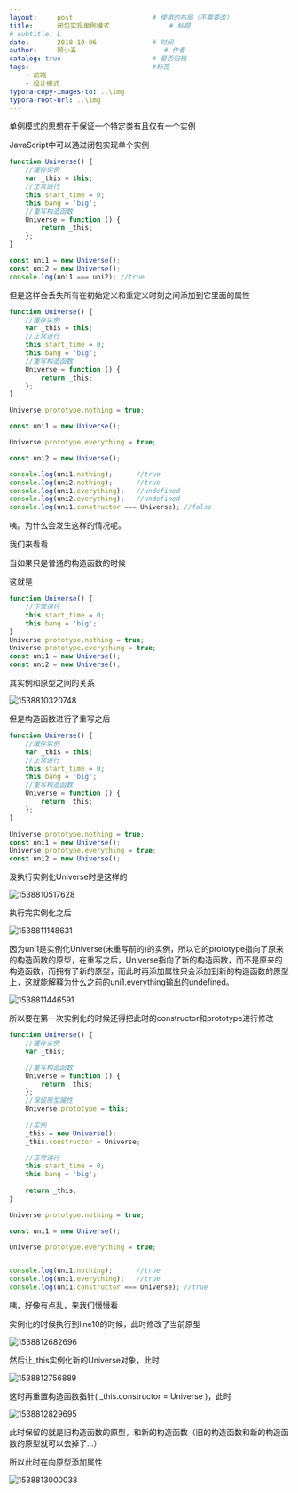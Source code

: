 ```yaml
---
layout:     post                    # 使用的布局（不需要改）
title:      闭包实现单例模式               # 标题 
# subtitle: L
date:       2018-10-06              # 时间
author:     顾小五                      # 作者
catalog: true                       # 是否归档
tags:                               #标签
    - 前端
    - 设计模式
typora-copy-images-to: ..\img
typora-root-url: ..\img
---
```




单例模式的思想在于保证一个特定类有且仅有一个实例

JavaScript中可以通过闭包实现单个实例

```javascript
function Universe() {
    //缓存实例
    var _this = this;
    //正常进行
    this.start_time = 0;
    this.bang = 'big';
    //重写构造函数
    Universe = function () {
        return _this;
    };
}

const uni1 = new Universe();
const uni2 = new Universe();
console.log(uni1 === uni2); //true
```

但是这样会丢失所有在初始定义和重定义时刻之间添加到它里面的属性

```javascript
function Universe() {
    //缓存实例
    var _this = this;
    //正常进行
    this.start_time = 0;
    this.bang = 'big';
    //重写构造函数
    Universe = function () {
        return _this;
    };
}

Universe.prototype.nothing = true;

const uni1 = new Universe();

Universe.prototype.everything = true;

const uni2 = new Universe();

console.log(uni1.nothing);      //true
console.log(uni2.nothing);      //true
console.log(uni1.everything);   //undefined
console.log(uni2.everything);   //undefined
console.log(uni1.constructor === Universe); //false
```

咦。为什么会发生这样的情况呢。

我们来看看

当如果只是普通的构造函数的时候

这就是

```javascript
function Universe() {
    //正常进行
    this.start_time = 0;
    this.bang = 'big';
}
Universe.prototype.nothing = true;
Universe.prototype.everything = true;
const uni1 = new Universe();
const uni2 = new Universe();
```

其实例和原型之间的关系

![1538810320748](\img\1538810320748.png)

但是构造函数进行了重写之后

```javascript
function Universe() {
    //缓存实例
    var _this = this;
    //正常进行
    this.start_time = 0;
    this.bang = 'big';
    //重写构造函数
    Universe = function () {
        return _this;
    };
}

Universe.prototype.nothing = true;
const uni1 = new Universe();
Universe.prototype.everything = true;
const uni2 = new Universe();
```

没执行实例化Universe时是这样的

![1538810517628](\img\1538810517628.png)

执行完实例化之后

![1538811148631](\img\1538811148631.png)

因为uni1是实例化Universe(未重写前的)的实例，所以它的prototype指向了原来的构造函数的原型，在重写之后，Universe指向了新的构造函数，而不是原来的构造函数，而拥有了新的原型，而此时再添加属性只会添加到新的构造函数的原型上，这就能解释为什么之前的uni1.everything输出的undefined。

![1538811446591](\img\1538811446591.png)

所以要在第一次实例化的时候还得把此时的constructor和prototype进行修改

```javascript
function Universe() {
    //缓存实例
    var _this;

    //重写构造函数
    Universe = function () {
        return _this;
    };
    //保留原型属性
    Universe.prototype = this;
    
    //实例
    _this = new Universe();
    _this.constructor = Universe;

    //正常进行
    this.start_time = 0;
    this.bang = 'big';
    
    return _this;
}

Universe.prototype.nothing = true;

const uni1 = new Universe();

Universe.prototype.everything = true;


console.log(uni1.nothing);      //true
console.log(uni1.everything);   //true
console.log(uni1.constructor === Universe); //true
```

咦，好像有点乱，来我们慢慢看

实例化的时候执行到line10的时候，此时修改了当前原型

![1538812682696](\img\1538812682696.png)

然后让_this实例化新的Universe对象，此时

![1538812756889](\img\1538812756889.png)

这时再重置构造函数指针( _this.constructor = Universe )，此时

![1538812829695](\img\1538812829695.png)

此时保留的就是旧构造函数的原型，和新的构造函数（旧的构造函数和新的构造函数的原型就可以去掉了...）

所以此时在向原型添加属性

![1538813000038](\img\1538813000038.png)

